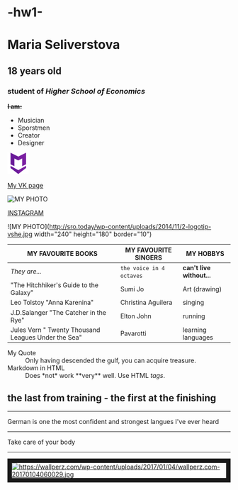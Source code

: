 # -hw1-
#  Maria Seliverstova
## 18 years old
### student of _Higher School of Economics_
~~**I am:**~~

* Musician
* Sporstmen
* Creator
* Designer

![alt text](https://github.com/adam-p/markdown-here/raw/master/src/common/images/icon48.png "Logo Title Text 1")


[My VK page](https://vk.com/selik_m99)

![MY PHOTO](https://pp.userapi.com/c639116/v639116372/4a538/FIkVvwxxW34.jpg)

[INSTAGRAM](https://www.instagram.com/peche_melba.8/)

![MY PHOTO](http://sro.today/wp-content/uploads/2014/11/2-logotip-vshe.jpg width="240" height="180" border="10")

MY FAVOURITE BOOKS| MY FAVOURITE SINGERS |MY HOBBYS
--- | --- | ---
*They are...* | `the voice in 4 octaves` | **can't live without...**
"The Hitchhiker's Guide to the Galaxy" | Sumi Jo| Art (drawing)
| Leo Tolstoy "Anna Karenina"|Christina Aguilera | singing
|J.D.Salanger "The Catcher in the Rye"|Elton John|running
|Jules Vern " Twenty Thousand Leagues Under the Sea"|Pavarotti|learning languages

                            

<dl>
   <dt>My Quote</dt>
  <dd>Only having descended the gulf, you can acquire treasure.<dd>

   <dt>Markdown in HTML</dt>
  <dd>Does *not* work **very** well. Use HTML <em>tags</em>.</dd>
</dl>

## the last from training - the first at the finishing

---

German is one the most  confident and strongest langues I've ever heard

***

Take care of your body

___

<a href="https://vk.com/videos257262477?z=video-43696984_456239020%2Fpl_257262477_-2
" target="_blank"><img src="https://vk.com/video-43696984_456239020?t=12s" 
alt="https://wallperz.com/wp-content/uploads/2017/01/04/wallperz.com-20170104060029.jpg" width="240" height="180" border="10" /></a>
